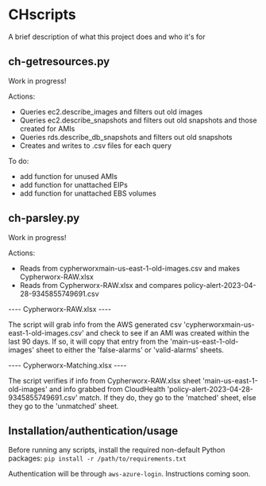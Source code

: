 
# CHscripts

A brief description of what this project does and who it's for


## ch-getresources.py
Work in progress!

Actions:
- Queries ec2.describe_images and filters out old images
- Queries ec2.describe_snapshots and filters out old snapshots and those created for AMIs
- Queries rds.describe_db_snapshots and filters out old snapshots
- Creates and writes to .csv files for each query

To do:
- add function for unused AMIs
- add function for unattached EIPs
- add function for unattached EBS volumes

## ch-parsley.py
Work in progress!

Actions:
- Reads from cypherworxmain-us-east-1-old-images.csv and makes Cypherworx-RAW.xlsx
- Reads from Cypherworx-RAW.xlsx and compares policy-alert-2023-04-28-9345855749691.csv

---- Cypherworx-RAW.xlsx ----

The script will grab info from the AWS generated csv 'cypherworxmain-us-east-1-old-images.csv' and check to see if an AMI was created within the last 90 days. If so, it will copy that entry from the 'main-us-east-1-old-images' sheet to either the 'false-alarms' or 'valid-alarms' sheets.

---- Cypherworx-Matching.xlsx ----

The script verifies if info from Cypherworx-RAW.xlsx sheet 'main-us-east-1-old-images' and info grabbed from CloudHealth 'policy-alert-2023-04-28-9345855749691.csv' match. If they do, they go to the 'matched' sheet, else they go to the 'unmatched' sheet.

## Installation/authentication/usage

Before running any scripts, install the required non-default Python packages: `pip install -r /path/to/requirements.txt`

Authentication will be through `aws-azure-login`. Instructions coming soon.